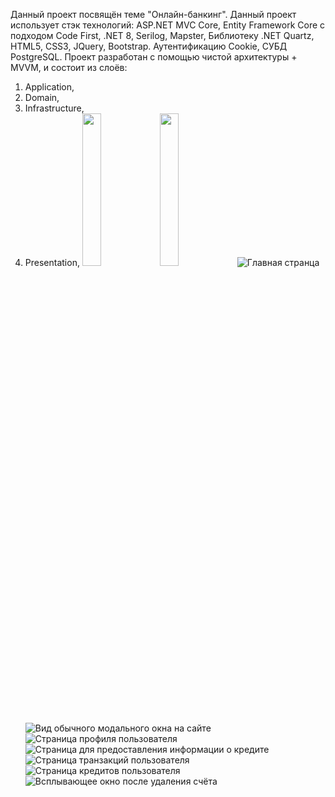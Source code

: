 Данный проект посвящён теме "Онлайн-банкинг".
Данный проект использует стэк технологий: ASP.NET MVC Core, Entity Framework Core c подходом Code First, .NET 8, Serilog, Mapster, Библиотеку .NET Quartz, HTML5, CSS3, JQuery, Bootstrap. Аутентификацию Cookie, СУБД PostgreSQL.
Проект разработан с помощью чистой архитектуры + MVVM, и состоит из слоёв:
1. Application,
2. Domain,
3. Infrastructure,
4. Presentation,
   <img src="https://github.com/Maxim-Sedykh/OnlineBanking/assets/125740808/160c6efd-9329-4fb2-aa90-78405ea38da4" width=25%>
   <img src="https://github.com/Maxim-Sedykh/OnlineBanking/assets/125740808/becee565-6c0f-434f-b5b6-bb444816d5ca" width=25%>
   ![Главная странца](https://github.com/Maxim-Sedykh/OnlineBanking/assets/125740808/160c6efd-9329-4fb2-aa90-78405ea38da4)
   ![Вид обычного модального окна на сайте](https://github.com/Maxim-Sedykh/OnlineBanking/assets/125740808/becee565-6c0f-434f-b5b6-bb444816d5ca)
   ![Страница профиля пользователя](https://github.com/Maxim-Sedykh/OnlineBanking/assets/125740808/62a94e45-971e-4960-b6c2-fdb2919743d6)
   ![Страница для предоставления информации о кредите](https://github.com/Maxim-Sedykh/OnlineBanking/assets/125740808/e24a7756-408f-4178-a485-c970731f3848)
   ![Страница транзакций пользователя](https://github.com/Maxim-Sedykh/OnlineBanking/assets/125740808/9122633f-7cc0-417a-920e-903ad78b8d86)
   ![Страница кредитов пользователя](https://github.com/Maxim-Sedykh/OnlineBanking/assets/125740808/55e78126-1632-4550-aa3d-bc59537afa58)
   ![Всплывающее окно после удаления счёта](https://github.com/Maxim-Sedykh/OnlineBanking/assets/125740808/9222fbe8-7804-4c86-b74a-fe5527882570)







